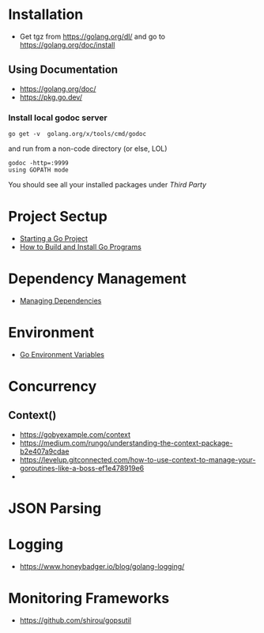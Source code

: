 # Installation
- Get tgz from  https://golang.org/dl/ and go to https://golang.org/doc/install

## Using Documentation
- https://golang.org/doc/
- https://pkg.go.dev/

### Install local godoc server

```
go get -v  golang.org/x/tools/cmd/godoc
```

and run from a non-code directory (or else, LOL)

```
godoc -http=:9999
using GOPATH mode
```

You should see all your installed packages under *Third Party*


# Project Sectup 
- [Starting a Go Project](https://www.wolfe.id.au/2020/03/10/starting-a-go-project/)
- [How to Build and Install Go Programs](https://www.digitalocean.com/community/tutorials/how-to-build-and-install-go-programs)

# Dependency Management
- [Managing Dependencies](https://go.dev/doc/modules/managing-dependencies) 


# Environment
- [Go Environment Variables](https://zetcode.com/golang/env/)


# Concurrency

## Context() 
- https://gobyexample.com/context
- https://medium.com/rungo/understanding-the-context-package-b2e407a9cdae 
- https://levelup.gitconnected.com/how-to-use-context-to-manage-your-goroutines-like-a-boss-ef1e478919e6
- 


# JSON Parsing

# Logging
- https://www.honeybadger.io/blog/golang-logging/


# Monitoring Frameworks

- https://github.com/shirou/gopsutil
